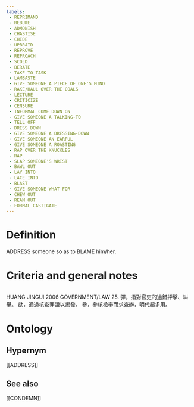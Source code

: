 ```yaml
---
labels: 
 - REPRIMAND
 - REBUKE
 - ADMONISH
 - CHASTISE
 - CHIDE
 - UPBRAID
 - REPROVE
 - REPROACH
 - SCOLD
 - BERATE
 - TAKE TO TASK
 - LAMBASTE
 - GIVE SOMEONE A PIECE OF ONE'S MIND
 - RAKE/HAUL OVER THE COALS
 - LECTURE
 - CRITICIZE
 - CENSURE
 - INFORMAL COME DOWN ON
 - GIVE SOMEONE A TALKING-TO
 - TELL OFF
 - DRESS DOWN
 - GIVE SOMEONE A DRESSING-DOWN
 - GIVE SOMEONE AN EARFUL
 - GIVE SOMEONE A ROASTING
 - RAP OVER THE KNUCKLES
 - RAP
 - SLAP SOMEONE'S WRIST
 - BAWL OUT
 - LAY INTO
 - LACE INTO
 - BLAST
 - GIVE SOMEONE WHAT FOR
 - CHEW OUT
 - REAM OUT
 - FORMAL CASTIGATE
---
```


# Definition
ADDRESS someone so as to BLAME him/her.
# Criteria and general notes
## 
HUANG JINGUI 2006
GOVERNMENT/LAW 25.
彈，指對官吏的過錯抨擊、糾舉。
劾，通過核查罪證以揭發。
參，參核檢舉而求查辦，明代起多用。
# Ontology

## Hypernym
[[ADDRESS]]
## See also
[[CONDEMN]]